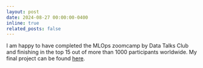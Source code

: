 ```yaml
---
layout: post
date: 2024-08-27 00:00:00-0400
inline: true
related_posts: false
---
```


I am happy to have completed the MLOps zoomcamp by Data Talks 
Club and finishing in the top 15 out of more than 1000 participants worldwide. My final project can be found [here](https://github.com/darasiemi/mental_health_mlops_project).

